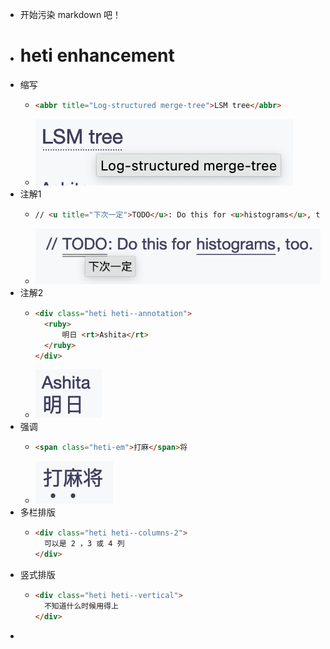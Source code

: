 - 开始污染 markdown 吧！
- # heti enhancement
- 缩写
	- ```html
	  <abbr title="Log-structured merge-tree">LSM tree</abbr>
	  ```
	- ![image.png](../assets/image_1672637835865_0.png)
- 注解1
	- ```html
	  // <u title="下次一定">TODO</u>: Do this for <u>histograms</u>, too.
	  ```
	- ![image.png](../assets/image_1672638069064_0.png)
- 注解2
	- ```html
	  <div class="heti heti--annotation">
	    <ruby>
	    	明日 <rt>Ashita</rt>
	    </ruby>
	  </div>
	  ```
	- ![image.png](../assets/image_1672637856212_0.png)
- 强调
	- ```html
	  <span class="heti-em">打麻</span>将
	  ```
	- ![image.png](../assets/image_1672637867981_0.png)
- 多栏排版
	- ```html
	  <div class="heti heti--columns-2">
	    可以是 2 ，3 或 4 列
	  </div>
	  ```
- 竖式排版
	- ```html
	  <div class="heti heti--vertical">
	    不知道什么时候用得上
	  </div>
	  ```
-